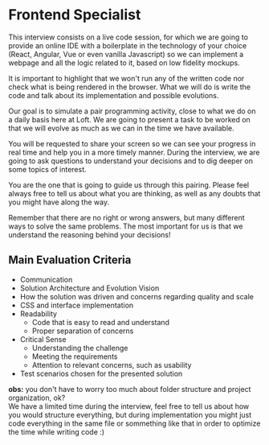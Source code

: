 # Frontend Specialist

This interview consists on a live code session, for which we are going to provide an online IDE with a boilerplate in the technology of your choice (React, Angular, Vue or even vanilla Javascript) so we can implement a webpage and all the logic related to it, based on low fidelity mockups.

It is important to highlight that we won't run any of the written code nor check what is being rendered in the browser.
What we will do is write the code and talk about its implementation and possible evolutions.

Our goal is to simulate a pair programming activity, close to what we do on a daily basis here at Loft.
We are going to present a task to be worked on that we will evolve as much as we can in the time we have available.

You will be requested to share your screen so we can see your progress in real time and help you in a more timely manner.
During the interview, we are going to ask questions to understand your decisions and to dig deeper on some topics of interest.

You are the one that is going to guide us through this pairing. Please feel always free to tell us about what you are thinking, as well as any doubts that you might have along the way.

Remember that there are no right or wrong answers, but many different ways to solve the same problems.
The most important for us is that we understand the reasoning behind your decisions!

## Main Evaluation Criteria
* Communication
* Solution Architecture and Evolution Vision
* How the solution was driven and concerns regarding quality and scale
* CSS and interface implementation
* Readability
  * Code that is easy to read and understand
  * Proper separation of concerns
* Critical Sense
  * Understanding the challenge
  * Meeting the requirements
  * Attention to relevant concerns, such as usability
* Test scenarios chosen for the presented solution

**obs:** you don't have to worry too much about folder structure and project organization, ok?  
We have a limited time during the interview, feel free to tell us about how you would structure everything, but during implementation you might just code everything in the same file or sommething like that in order to optimize the time while writing code :)